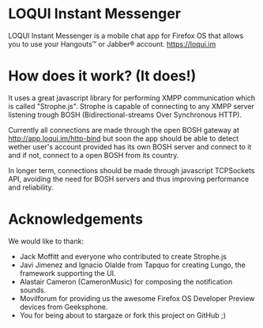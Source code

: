 LOQUI Instant Messenger
=====

LOQUI Instant Messenger is a mobile chat app for Firefox OS that allows you to use your Hangouts™ or Jabber® account.
https://loqui.im

How does it work? (It does!)
====
It uses a great javascript library for performing XMPP communication which is called "Strophe.js".
Strophe is capable of connecting to any XMPP server listening trough BOSH (Bidirectional-streams Over Synchronous HTTP).

Currently all connections are made through the open BOSH gateway at http://app.loqui.im/http-bind but soon the app should be able to detect wether user's account provided has its own BOSH server and connect to it and if not, connect to a open BOSH from its country.

In longer term, connections should be made through javascript TCPSockets API, avoiding the need for BOSH servers and thus improving performance and reliability.

Acknowledgements
===
We would like to thank:
 * Jack Moffitt and everyone who contributed to create Strophe.js
 * Javi Jimenez and Ignacio Olalde from Tapquo for creating Lungo, the framework supporting the UI.
 * Alastair Cameron (CameronMusic) for composing the notification sounds.
 * Movilforum for providing us the awesome Firefox OS Developer Preview devices from Geeksphone.
 * You for being about to stargaze or fork this project on GitHub ;)
